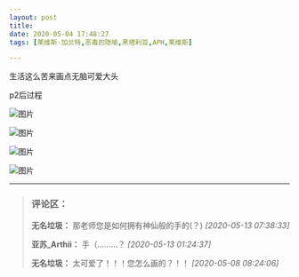 ```yaml
---
layout: post
title: 
date: 2020-05-04 17:48:27
tags: [莱维斯·加兰特,恶毒的隐喻,黑塔利亚,APH,莱维斯]

---
```

生活这么苦来画点无脑可爱大头

p2后过程


![图片](./img/ang4SjhuSGNnSFl2QmdNLzBLTVM4TC9ZWS9iTE45Zng2My9lK0o5TER2anlCbkFibU5YVTFBPT0.jpg)

![图片](./img/ang4SjhuSGNnSFl2QmdNLzBLTVM4QmhUS0tNbWdLdTBJb2gyY09pUTZHbERqWHRUZHZweGNBPT0.jpg)

![图片](./img/ang4SjhuSGNnSFl2QmdNLzBLTVM4QW1OL2Y5NGhxL3N5WTk5eUNQQ3NncnVIQ2Q3ck1wWElBPT0.jpg)

![图片](./img/ang4SjhuSGNnSFl2QmdNLzBLTVM4T0R2RDB0a3FEK0R3eng1eWFnK3BxSEhlejdJYW9mZERRPT0.jpg)


---
> ### 评论区：
>**无名垃圾：** 那老师您是如何拥有神仙般的手的(？)  *[2020-05-13 07:38:33]*
>
>**亚苏_Arthii：** 手（………？  *[2020-05-13 01:24:37]*
>
>**无名垃圾：** 太可爱了！！！您怎么画的？！！  *[2020-05-08 08:24:06]*
>
>